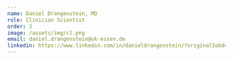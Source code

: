 ```yaml
---
name: Daniel Drangenstein, MD
role: Clinician Scientist
order: 2
image: /assets/img/cl.png
email: daniel.drangenstein@uk-essen.de
linkedin: https://www.linkedin.com/in/danieldrangenstein/?originalSubdomain=de
---
```


